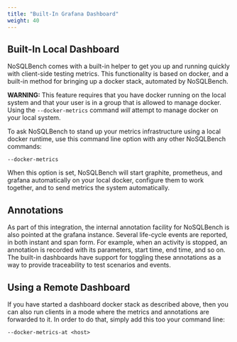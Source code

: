 ```yaml
---
title: "Built-In Grafana Dashboard"
weight: 40
---
```


## Built-In Local Dashboard

NoSQLBench comes with a built-in helper to get you up and running quickly with client-side testing
metrics. This functionality is based on docker, and a built-in method for bringing up a docker
stack, automated by NoSQLBench.

**WARNING:**
This feature requires that you have docker running on the local system and that your user is in a
group that is allowed to manage docker. Using the `--docker-metrics` command *will* attempt to
manage docker on your local system.

To ask NoSQLBench to stand up your metrics infrastructure using a local docker runtime, use this
command line option with any other NoSQLBench commands:

    --docker-metrics

When this option is set, NoSQLBench will start graphite, prometheus, and grafana automatically on
your local docker, configure them to work together, and to send metrics the system automatically.

## Annotations

As part of this integration, the internal annotation facility for NoSQLBench is also pointed at the
grafana instance. Several life-cycle events are reported, in both instant and span form. For
example, when an activity is stopped, an annotation is recorded with its parameters, start time,
end time, and so on. The built-in dashboards have support for toggling these annotations as a
way to provide traceability to test scenarios and events.

## Using a Remote Dashboard

If you have started a dashboard docker stack as described above, then you can also run clients 
in a mode where the metrics and annotations are forwarded to it. In order to do that, simply add 
this too your command line:

    --docker-metrics-at <host>

